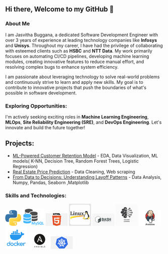 ## Hi there, Welcome to my GitHub 👋 
### About Me
I am Jasvitha Buggana, a dedicated Software Development Engineer with over 3 years of experience at leading technology companies like **Infosys** and **Unisys**. Throughout my career, I have had the privilege of collaborating with esteemed clients such as **HSBC** and **NTT Data**. My work primarily focuses on automating CI/CD pipelines, developing machine learning modules, creating innovative features to reduce manual effort, and resolving complex bugs to enhance system efficiency.

I am passionate about leveraging technology to solve real-world problems and continuously strive to learn and apply new skills. My goal is to contribute to innovative projects that push the boundaries of what's possible in software development.

### Exploring Opportunities:
I'm actively seeking exciting roles in **Machine Learning Engineering**, **MLOps**, **Site Reliability Engineering (SRE)**, and **DevOps Engineering**. Let's innovate and build the future together!

## Projects:
- [ML-Powered Customer Retention Model](https://github.com/jasvithaBuggana/ML-Powered-Customer-Retention-Model) - EDA, Data Visualization, ML models( K-NN, Decision Tree, Random Forest Trees, Logistic Regression)
- [Real Estate Price Prediction](https://github.com/jasvithaBuggana/Real-Estate-Price-Prediction-) - Data Cleaning, Web scraping
- [From Data to Decisions: Understanding Layoff Patterns](https://github.com/jasvithaBuggana/From-Data-to-Decisions-Understanding-Layoff-Patterns) - Data Analysis, Numpy, Pandas, Seaborn ,Matplotlib 

### Skills and Technologies:

<img src="python.jpg" width="50"> <img src="SQL.png" width="70"> <img src="HTLM.png" width="70"> <img src="LINUX.jpg" width="70"> <img src="BASH.jpg" width="70"> <img src="ML.jpg" width="70"> <img src="Jenkins.jpg" width="70"> <img src="Docker.png" width="70"> <img src="Ansible.jpg" width="70"><img src="Kubernetes.png" width="70">






<!--
**jasvithaBuggana/JasvithaBuggana** is a ✨ _special_ ✨ repository because its `README.md` (this file) appears on your GitHub profile.

Here are some ideas to get you started:

- 🔭 I’m currently working on ...
- 🌱 I’m currently learning ...
- 👯 I’m looking to collaborate on ...
- 🤔 I’m looking for help with ...
- 💬 Ask me about ...
- 📫 How to reach me: ...
- 😄 Pronouns: ...
- ⚡ Fun fact: ...
-->

